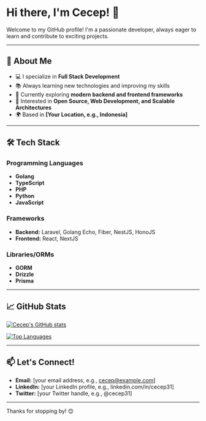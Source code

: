 # Hi there, I'm Cecep! 👋

Welcome to my GitHub profile! I'm a passionate developer, always eager to learn and contribute to exciting projects.

---

## 🚀 About Me

- 💻 I specialize in **Full Stack Development**
- 📚 Always learning new technologies and improving my skills
- 🌱 Currently exploring **modern backend and frontend frameworks**
- 🎯 Interested in **Open Source, Web Development, and Scalable Architectures**
- 🌍 Based in **[Your Location, e.g., Indonesia]**

---

## 🛠️ Tech Stack

### Programming Languages
- **Golang**
- **TypeScript**
- **PHP**
- **Python**
- **JavaScript**

### Frameworks
- **Backend:** Laravel, Golang Echo, Fiber, NestJS, HonoJS
- **Frontend:** React, NextJS

### Libraries/ORMs
- **GORM**
- **Drizzle**
- **Prisma**

---

## 📈 GitHub Stats

[![Cecep's GitHub stats](https://github-readme-stats.vercel.app/api?username=cecep31&show_icons=true&theme=dark)](https://github.com/cecep31)

[![Top Languages](https://github-readme-stats.vercel.app/api/top-langs/?username=cecep31&layout=compact&theme=dark)](https://github.com/cecep31)

---

## 📫 Let's Connect!

- **Email:** [your email address, e.g., cecep@example.com]
- **LinkedIn:** [your LinkedIn profile, e.g., linkedin.com/in/cecep31]
- **Twitter:** [your Twitter handle, e.g., @cecep31]

---

Thanks for stopping by! 😊
